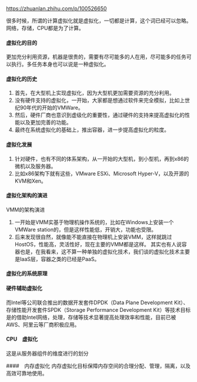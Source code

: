 https://zhuanlan.zhihu.com/p/100526650

很多时候，所谓的计算虚拟化就是虚拟化，一切都是计算，这个词已经可以忽略。网络，存储，CPU都是为了计算。

#### 虚拟化的目的
更加充分利用资源，机器是很贵的，需要有尽可能多的人在用，尽可能多的任务可以执行。多任务本身也可以说是一种虚拟化。

#### 虚拟化的历史
1. 首先，在大型机上实现虚拟化，因为大型机更加需要资源的充分利用。
1. 没有硬件支持的虚拟化，一开始，大家都是想通过软件来完全模拟，比如上世纪90年代的开始的VMWare。
1. 然后，硬件厂商也意识到虚级化的重要性，通过硬件的支持来提高虚拟化的性能以及更加完善的功能。
1. 最终在系统虚拟化的基础上，推出容器，进一步提高虚拟化的粒度。

#### 虚拟化发展
1. 针对硬件，也有不同的体系架构，从一开始的大型机，到小型机，再到x86的微机以及服务器。
1. 比如x86架构下就有这些，VMware ESXi、Microsoft Hyper-V，以及开源的KVM和Xen。

#### 虚拟化架构的演进
VMM的架构演进
1. 一开始是VMM实基于物理机操作系统的，比如在Windows上安装一个VMWare station的，但是这样性能低，开销大，功能也受限。
1. 后来发现很自然，就像能不能直接在物理机上安装VMM，这样就跳过HostOS，性能高，灵活性好，现在主要的VMM都是这样。
其实也有人说容器也是，在我看来，这不算一种单独的虚拟化技术，我们谈的虚拟化技术主要是IaaS层，容器之类的已经是PaaS。

#### 虚拟化的系统原理


#### 硬件辅助虚拟化

而Intel等公司联合推出的数据开发套件DPDK（Data Plane Development Kit）、存储性能开发套件SPDK（Storage Performance Development Kit）等技术目标是的借助Intel网络，处理，存储等技术显著提高处理效率和性能，目前已被AWS、阿里云等厂商积极应用。

#### CPU　虚拟化
这是从服务器组件的维度进行的划分

####　内存虚拟化
内存虚拟化目标保障内存空间的合理分配、管理，隔离，以及高效可靠地使用。

